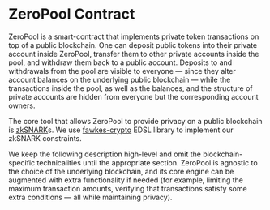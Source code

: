 # ZeroPool Contract

ZeroPool is a smart-contract that implements private token transactions on
top of a public blockchain. One can deposit public tokens into their private
account inside ZeroPool, transfer them to other private accounts inside the
pool, and withdraw them back to a public account. Deposits to and withdrawals
from the pool are visible to everyone — since they alter account balances on
the underlying public blockchain — while the transactions inside the pool, as
well as the balances, and the structure of private accounts are hidden from
everyone but the corresponding account owners.

The core tool that allows ZeroPool to provide privacy on a public blockchain is
[zkSNARK](https://en.wikipedia.org/wiki/Non-interactive_zero-knowledge_proof)s.
We use [fawkes-crypto](/docs/fawkes-crypto) EDSL library to implement our
zkSNARK constraints.

We keep the following description high-level and omit the blockchain-specific
technicalities until the appropriate section. ZeroPool is agnostic to the
choice of the underlying blockchain, and its core engine can be augmented with
extra functionality if needed (for example, limiting the maximum transaction
amounts, verifying that transactions satisfy some extra conditions — all while
maintaining privacy).
